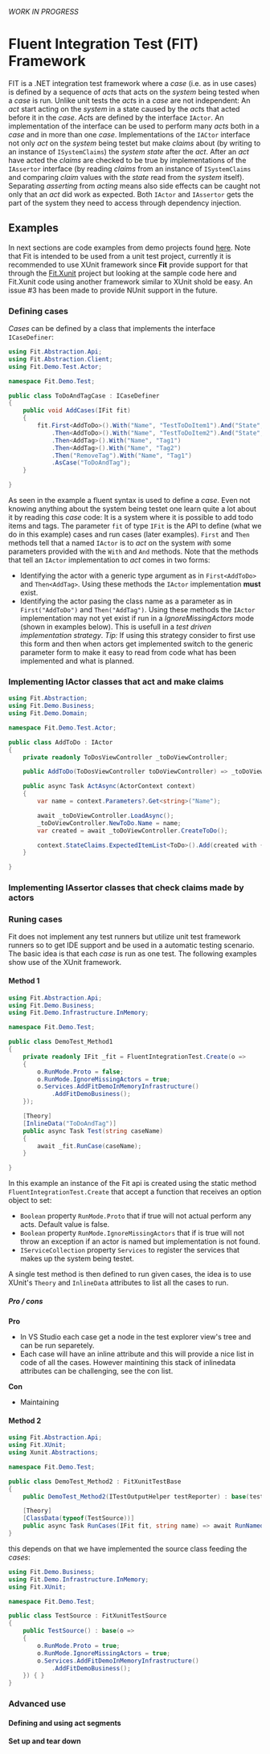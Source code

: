 *WORK IN PROGRESS*

# Fluent Integration Test (FIT) Framework

FIT is a .NET integration test framework where a *case* (i.e. as in use cases) is defined by a sequence of *act*s that acts on the *system* being tested when a *case* is run.
Unlike unit tests the *act*s in a *case* are not independent: An *act* start acting on the *system* in a state caused by the *act*s that acted before it in the *case*. *Act*s are defined by the interface `IActor`.
An implementation of the interface can be used to perform many *acts* both in a *case* and in more than one *case*.
Implementations of the `IACtor` interface not only *act* on the *system* being testet but make *claims* about (by writing to an instance of `ISystemClaims`) the *system* *state* after the *act*.
After an *act* have acted the *claims* are checked to be true by implementations of the `IAssertor` interface (by reading *claims* from an instance of `ISystemClaims` and comparing *claim* values with the *state* read from the *system* itself).
Separating *asserting* from *acting* means also side effects can be caught not only that an *act* did work as expected.
Both `IActor` and `IAssertor` gets the part of the system they need to access through dependency injection.

## Examples

In next sections are code examples from demo projects found [here](https://github.com/Aha43/Fit/tree/main/src/Demo). Note that Fit is intended to be used from a unit test project, currently it is recommended to use XUnit framework since **Fit** provide support for that through the [Fit.Xunit](https://github.com/Aha43/Fit/tree/main/src/Fit.XUnit) project but looking at the sample code here and Fit.Xunit code using another framework similar to XUnit shold be easy. An issue #3 has been made to provide NUnit support in the future.  

### Defining cases

*Cases* can be defined by a class that implements the interface `ICaseDefiner`:

```cs
using Fit.Abstraction.Api;
using Fit.Abstraction.Client;
using Fit.Demo.Test.Actor;

namespace Fit.Demo.Test;

public class ToDoAndTagCase : ICaseDefiner
{
    public void AddCases(IFit fit)
    {
        fit.First<AddToDo>().With("Name", "TestToDoItem1").And("State", "Next")
            .Then<AddToDo>().With("Name", "TestToDoItem2").And("State", "SAP")
            .Then<AddTag>().With("Name", "Tag1")
            .Then<AddTag>().With("Name", "Tag2")
            .Then("RemoveTag").With("Name", "Tag1")
            .AsCase("ToDoAndTag");
    }

}
```
As seen in the example a fluent syntax is used to define a *case*. 
Even not knowing anything about the system being testet one learn quite a lot about it by reading this *case* code: It is a system where it is possible to add todo items and tags.
The parameter `fit` of type `IFit` is the API to define (what we do in this example) cases and run cases (later examples). 
`First` and `Then` methods tell that a named `IActor` is to *act* on the system *with* some parameters provided with the `With` and `And` methods. 
Note that the methods that tell an `IActor` implementation to *act* comes in two forms:

- Identifying the actor with a generic type argument as in `First<AddToDo>` and `Then<AddTag>`. Using these methods the `IActor` implementation **must** exist.
- Identifying the actor pasing the class name as a parameter as in `First("AddToDo")` and `Then("AddTag")`. Using these methods the `IActor` implementation may not yet exist if run in a *IgnoreMissingActors* mode (shown in examples below). This is usefull in a *test driven implementation strategy*. *Tip:* If using this strategy consider to first use this form and then when actors get implemented switch to the generic parameter form to make it easy to read from code what has been implemented and what is planned.

### Implementing IActor classes that act and make claims

```cs
using Fit.Abstraction;
using Fit.Demo.Business;
using Fit.Demo.Domain;

namespace Fit.Demo.Test.Actor;

public class AddToDo : IActor
{
    private readonly ToDosViewController _toDoViewController;

    public AddToDo(ToDosViewController toDoViewController) => _toDoViewController = toDoViewController;

    public async Task ActAsync(ActorContext context)
    {
        var name = context.Parameters?.Get<string>("Name");

        await _toDoViewController.LoadAsync();
        _toDoViewController.NewToDo.Name = name;
        var created = await _toDoViewController.CreateToDo();

        context.StateClaims.ExpectedItemList<ToDo>().Add(created with { }); 
    }

}

```

### Implementing IAssertor classes that check claims made by actors

### Runing cases

Fit does not implement any test runners but utilize unit test framework runners so to get IDE support and be used in a automatic testing scenario. The basic idea is that each *case* is run as one test. 
The following examples show use of the XUnit framework.

#### Method 1
```cs 
using Fit.Abstraction.Api;
using Fit.Demo.Business;
using Fit.Demo.Infrastructure.InMemory;

namespace Fit.Demo.Test;

public class DemoTest_Method1
{
    private readonly IFit _fit = FluentIntegrationTest.Create(o =>
    {
        o.RunMode.Proto = false;
        o.RunMode.IgnoreMissingActors = true;
        o.Services.AddFitDemoInMemoryInfrastructure()
            .AddFitDemoBusiness();
    });

    [Theory]
    [InlineData("ToDoAndTag")]
    public async Task Test(string caseName)
    {
        await _fit.RunCase(caseName);
    }

}
```

In this example an instance of the Fit api is created using the static method `FluentIntegrationTest.Create` that accept a function that receives an option object to set:
- `Boolean` property `RunMode.Proto` that if true will not actual perform any acts. Default value is false.
- `Boolean` property `RunMode.IgnoreMissingActors` that if is true will not throw an exception if an actor is named but implementation is not found.
- `IServiceCollection` property `Services` to register the services that makes up the system being testet. 

A single test method is then defined to run given cases, the idea is to use XUnit's `Theory` and `InlineData` attributes to list all the cases to run.

##### Pro / cons

**Pro**
- In VS Studio each case get a node in the test explorer view's tree and can be run separetely.
- Each case will have an inline attribute and this will provide a nice list in code of all the cases. However maintining this stack of inlinedata attributes can be challenging, see the con list.

**Con**
- Maintaining 

#### Method 2
```cs 
using Fit.Abstraction.Api;
using Fit.XUnit;
using Xunit.Abstractions;

namespace Fit.Demo.Test;

public class DemoTest_Method2 : FitXunitTestBase
{
    public DemoTest_Method2(ITestOutputHelper testReporter) : base(testReporter) { }

    [Theory]
    [ClassData(typeof(TestSource))]
    public async Task RunCases(IFit fit, string name) => await RunNamedCase(fit, name);
}
```

this depends on that we have implemented the source class feeding the *cases*:
```cs
using Fit.Demo.Business;
using Fit.Demo.Infrastructure.InMemory;
using Fit.XUnit;

namespace Fit.Demo.Test;

public class TestSource : FitXunitTestSource
{
    public TestSource() : base(o =>
    {
        o.RunMode.Proto = true;
        o.RunMode.IgnoreMissingActors = true;
        o.Services.AddFitDemoInMemoryInfrastructure()
            .AddFitDemoBusiness();
    }) { }
}
```

### Advanced use

#### Defining and using act segments

#### Set up and tear down


